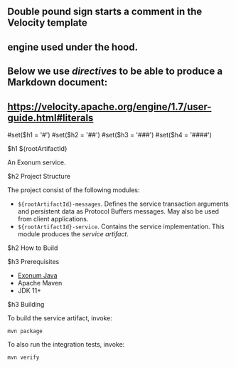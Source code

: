 ## Double pound sign starts a comment in the Velocity template
## engine used under the hood.
## Below we use _directives_ to be able to produce a Markdown document:
## https://velocity.apache.org/engine/1.7/user-guide.html#literals
#set($h1 = '#')
#set($h2 = '##')
#set($h3 = '###')
#set($h4 = '####')

$h1 ${rootArtifactId}

An Exonum service.

$h2 Project Structure

The project consist of the following modules:

- `${rootArtifactId}-messages`. Defines the service transaction arguments and 
  persistent data as Protocol Buffers messages.
  May also be used from client applications.
- `${rootArtifactId}-service`. Contains the service implementation.
  This module produces the _service artifact_.

$h2 How to Build

$h3 Prerequisites

- [Exonum Java][ejb-installation]
- Apache Maven
- JDK 11+

[ejb-installation]: https://exonum.com/doc/version/latest/get-started/java-binding/#installation

$h3 Building

To build the service artifact, invoke:

```shell
mvn package
```

To also run the integration tests, invoke:

```shell
mvn verify
```
